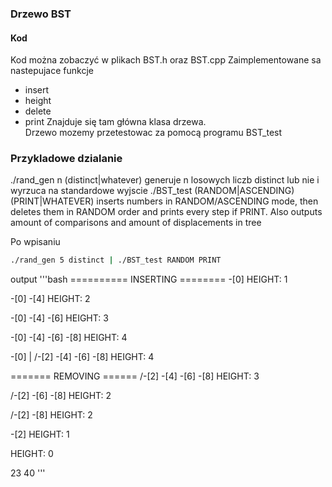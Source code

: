 ### Drzewo BST
#### Kod
Kod można zobaczyć w plikach BST.h oraz BST.cpp
Zaimplementowane sa nastepujace funkcje
- insert
- height
- delete  
- print
Znajduje się tam główna klasa drzewa.  
Drzewo mozemy przetestowac za pomocą programu BST_test
### Przykladowe dzialanie
./rand_gen n (distinct|whatever) generuje n losowych liczb distinct lub nie i wyrzuca na standardowe wyjscie
./BST_test (RANDOM|ASCENDING) (PRINT|WHATEVER)
inserts numbers in RANDOM/ASCENDING mode, then deletes them in RANDOM order and prints every step if PRINT. 
Also outputs amount of comparisons and amount of displacements in tree

Po wpisaniu
```bash
./rand_gen 5 distinct | ./BST_test RANDOM PRINT
```
output
'''bash
========== INSERTING ======== 
-[0]
HEIGHT: 1

-[0]
 \-[4]
HEIGHT: 2

-[0]
 \-[4]
  \-[6]
HEIGHT: 3

-[0]
 \-[4]
  \-[6]
   \-[8]
HEIGHT: 4

-[0]
| /-[2]
 \-[4]
  \-[6]
   \-[8]
HEIGHT: 4

======= REMOVING ======
 /-[2]
-[4]
 \-[6]
  \-[8]
HEIGHT: 3

 /-[2]
-[6]
 \-[8]
HEIGHT: 2

 /-[2]
-[8]
HEIGHT: 2

-[2]
HEIGHT: 1

HEIGHT: 0

23 40
'''